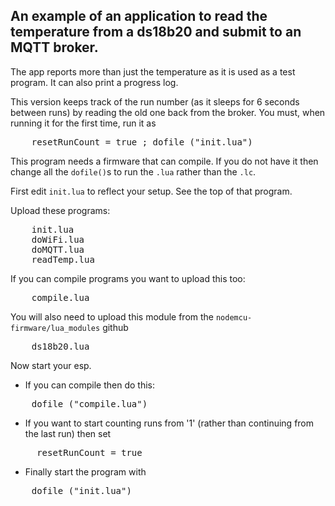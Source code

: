 An example of an application to read the temperature from a ds18b20 and submit to an MQTT broker.
------------

The app reports more than just the temperature as it is used as a test program. It can also print a progress log.

This version keeps track of the run number (as it sleeps for 6 seconds between runs) by reading the old one back from the broker. You must, when running it for the first time, run it as
<pre>
	resetRunCount = true ; dofile ("init.lua")
</pre>

This program needs a firmware that can compile. If you do not have it then change all the `dofile()`s to run the `.lua` rather than the `.lc`.

First edit `init.lua` to reflect your setup. See the top of that program.

Upload these programs:
<pre>
	init.lua
	doWiFi.lua
	doMQTT.lua
	readTemp.lua
</pre>
If you can compile programs you want to upload this too:
<pre>
	compile.lua
</pre>
You will also need to upload this module from the `nodemcu-firmware/lua_modules` github
<pre>
	ds18b20.lua
</pre>

Now start your esp.
- If you can compile then do this:
<pre>
	dofile ("compile.lua")
</pre>
- If you want to start counting runs from '1' (rather than continuing from the last run) then set
<pre>
	 resetRunCount = true
</pre>
- Finally start the program with
<pre>
	dofile ("init.lua")
</pre>

